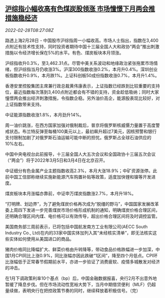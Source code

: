 <!--1646037063000-->
[沪综指小幅收高有色煤炭股领涨 市场憧憬下月两会推措施稳经济](https://cn.reuters.com/article/china-stock-market-close-0228-idCNKBS2KX0RG)
------

<div><i>2022-02-28T08:27:08Z</i></div><p>路透上海2月28日 - 中国股市沪综指周一小幅收高。市场人士指出，指数在3,400点附近有技术性支持，同时投资者期待中国十三届全国人大和政协“两会”推出刺激措施以令经济增长保在5%的水平。有色、煤炭板块本月领涨。</p><p>沪综指收升0.3%，至3,462.31点。尽管中美关系波动和地缘政治紧张拖累市场情绪，但沪综指当月仍收涨3%。沪深300指数收涨0.2%，本月升0.4%。深圳创业板指数收升0.9%，本月跌1%。上证科创板50成份指数收涨0.7%，本月升1.4%。</p><p>香港安里控股集团主席兼行政总裁黄伟康表示，上证指数已经跌到比较重要的支持位，最近指数每次落到3,400点附近都会有不错的支持，资金趁低吸纳；同时大家憧憬两会推出经济刺激措施，令指数企稳。另外油价高企，能源股表现比较好，对上证指数带来支持。</p><p>中证能源指数收涨1.8%，本月劲升14%。</p><p>周一油价跳涨，在西方国家加强对俄制裁后，普京将俄罗斯核威慑力量置于高度警戒状态。布兰特反弹至每桶100美元以上，最初飙升超过7美元，因核预警和银行支付限制加剧了对俄罗斯石油运输可能中断的担忧。俄罗斯占全球石油供应的10%左右。</p><p>中国中央电视台此前报导，十三届全国人大五次会议和全国政协十三届五次会议（“两会”）将于2022年3月5日和3月4日在北京召开。</p><p>中证细分有色金属产业主题指数收高2.3%，本月大涨18.9%；中矿资源涨停。此前中国工信部称继续实施新能源汽车购置补贴等政策，适度加快锂和镍等开发进度。</p><p>煤炭板块本月涨幅亦靠前，中证申万煤炭指数涨2.7%，本月升18%。</p><p>“打明牌、划边界”，为了避免煤炭价格再次成为“脱缰的野马”，中国国家发展改革委上周四下发进一步完善煤炭市场价格形成机制的通知，明确煤炭价格合理区间，还明确合理区间内煤、电价格可以有效传导，超出价格合理区间将及时调控监管。</p><p>美国商务部三周前表示，已将包括中国航发南方工业有限公司(AECC South Industry Co., Ltd)在内的33家中国实体加列入其“未经核实清单”，即无法核实这些实体如何使用从美国进口的商品。</p><p>猪肉价格同比降幅扩大、鲜菜价格由升转降等，带动食品价格跌幅进一步加深，中国1月CPI同比上涨0.9%，同比涨幅亦因此跌破“1区间”，降至四个月低点。CPI环比涨幅低于正常春节假期前水平，亦进一步验证了消费疲软、疫情多城散发对经济的冲击。</p><p>在1月下调政策利率10个基点（bp）后，中国金融数据报喜，央行2月不出意外地暂缓了降息步伐。但在市场流动性宽裕大势下，当月中期借贷便利（MLF）仍超量续做，表明央行在把控政策节奏的同时，继续释放着积极信号。（完）</p>

